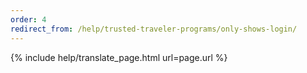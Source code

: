 ```yaml
---
order: 4
redirect_from: /help/trusted-traveler-programs/only-shows-login/
---
```


{% include help/translate_page.html url=page.url %}
